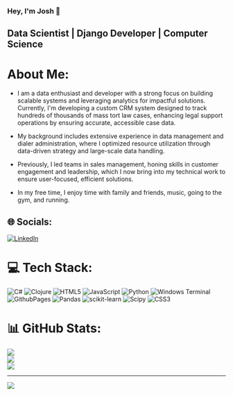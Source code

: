 ### Hey, I'm Josh 👋

##   Data Scientist | Django Developer | Computer Science
#  About Me:
- I am a data enthusiast and developer with a strong focus on building scalable systems and leveraging analytics for impactful solutions. Currently, I'm developing a custom CRM system designed to track hundreds of thousands of mass tort law cases, enhancing legal support operations by ensuring accurate, accessible case data.

- My background includes extensive experience in data management and dialer administration, where I optimized resource utilization through data-driven strategy and large-scale data handling.

- Previously, I led teams in sales management, honing skills in customer engagement and leadership, which I now bring into my technical work to ensure user-focused, efficient solutions.
  
- In my free time, I enjoy time with family and friends, music, going to the gym, and running.


## 🌐 Socials:
[![LinkedIn](https://img.shields.io/badge/LinkedIn-%230077B5.svg?logo=linkedin&logoColor=white)](https://linkedin.com/in/https://www.linkedin.com/in/joshuawiser/) 

# 💻 Tech Stack:
![C#](https://img.shields.io/badge/c%23-%23239120.svg?style=flat&logo=csharp&logoColor=white) ![Clojure](https://img.shields.io/badge/Clojure-%23Clojure.svg?style=flat&logo=Clojure&logoColor=Clojure) ![HTML5](https://img.shields.io/badge/html5-%23E34F26.svg?style=flat&logo=html5&logoColor=white) ![JavaScript](https://img.shields.io/badge/javascript-%23323330.svg?style=flat&logo=javascript&logoColor=%23F7DF1E) ![Python](https://img.shields.io/badge/python-3670A0?style=flat&logo=python&logoColor=ffdd54) ![Windows Terminal](https://img.shields.io/badge/Windows%20Terminal-%234D4D4D.svg?style=flat&logo=windows-terminal&logoColor=white) ![GithubPages](https://img.shields.io/badge/github%20pages-121013?style=flat&logo=github&logoColor=white) ![Pandas](https://img.shields.io/badge/pandas-%23150458.svg?style=flat&logo=pandas&logoColor=white) ![scikit-learn](https://img.shields.io/badge/scikit--learn-%23F7931E.svg?style=flat&logo=scikit-learn&logoColor=white) ![Scipy](https://img.shields.io/badge/SciPy-%230C55A5.svg?style=flat&logo=scipy&logoColor=%white) ![CSS3](https://img.shields.io/badge/css3-%231572B6.svg?style=flat&logo=css3&logoColor=white)
# 📊 GitHub Stats:
![](https://github-readme-stats.vercel.app/api?username=joshuawiser&theme=dark&hide_border=false&include_all_commits=false&count_private=false)<br/>
![](https://github-readme-streak-stats.herokuapp.com/?user=joshuawiser&theme=dark&hide_border=false)<br/>
![](https://github-readme-stats.vercel.app/api/top-langs/?username=joshuawiser&theme=dark&hide_border=false&include_all_commits=false&count_private=false&layout=compact)

---
[![](https://visitcount.itsvg.in/api?id=joshuawiser&icon=0&color=0)](https://visitcount.itsvg.in)

<!-- Proudly created with GPRM ( https://gprm.itsvg.in ) -->
